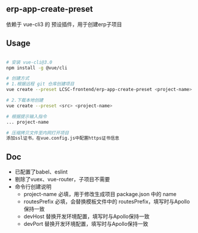 ## erp-app-create-preset
依赖于 vue-cli3 的 预设插件，用于创建erp子项目

## Usage

```bash

# 安装 vue-cli@3.0
npm install -g @vue/cli

# 创建方式
# 1.根据远程 git 仓库创建项目
vue create --preset LCSC-frontend/erp-app-create-preset <project-name>

# 2.下载本地创建
vue create --preset <src> <project-name>

# 根据提示输入指令
... project-name

# 压缩拷贝文件至内网打开项目
添加ssl证书，在vue.config.js中配置https证书信息
```

## Doc
- 已配置了babel、eslint
- 剔除了vuex、vue-router，子项目不需要
- 命令行创建说明
  - project-name  必填，用于修改生成项目 package.json 中的 name
  - routesPrefix  必填，会替换模板文件中的 routesPrefix，填写时与Apollo保持一致
  - devHost 替换开发环境配置，填写时与Apollo保持一致
  - devPort 替换开发环境配置，填写时与Apollo保持一致
